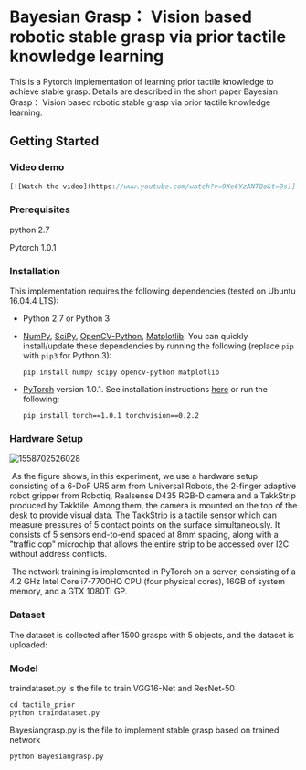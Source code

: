 # Bayesian Grasp： Vision based robotic stable grasp via prior tactile knowledge learning

This is a Pytorch implementation of learning prior tactile knowledge to achieve stable grasp. Details are described in the short paper Bayesian Grasp： Vision based robotic stable grasp via prior tactile knowledge learning.

## Getting Started

### Video demo

```js
[![Watch the video](https://www.youtube.com/watch?v=9Xe6YzANTQo&t=9s)]
```

### Prerequisites

python 2.7

Pytorch 1.0.1

### Installation

This implementation requires the following dependencies (tested on Ubuntu 16.04.4 LTS):

- Python 2.7 or Python 3

- [NumPy](http://www.numpy.org/), [SciPy](https://www.scipy.org/scipylib/index.html), [OpenCV-Python](https://docs.opencv.org/3.0-beta/doc/py_tutorials/py_tutorials.html), [Matplotlib](https://matplotlib.org/). You can quickly install/update these dependencies by running the following (replace `pip` with `pip3` for Python 3):

  ```
  pip install numpy scipy opencv-python matplotlib
  ```

- [PyTorch](http://pytorch.org/) version 1.0.1. See installation instructions [here](http://pytorch.org/previous-versions/) or run the following:

  ```
  pip install torch==1.0.1 torchvision==0.2.2
  ```

### Hardware Setup

![1558702526028](/home/schortenger/.config/Typora/typora-user-images/1558702526028.png)

​	As the figure shows, in this experiment, we use a hardware setup consisting of a 6-DoF UR5 arm from Universal Robots, the 2-finger adaptive robot gripper from Robotiq, Realsense D435 RGB-D camera and a TakkStrip produced by Takktile. Among them, the camera is mounted on the top of the desk to provide visual data. The TakkStrip is a tactile sensor which can measure pressures of 5 contact points on the surface simultaneously. It consists of 5 sensors end-to-end spaced at 8mm spacing, along with a "traffic cop" microchip that allows the entire strip to be accessed over I2C without address conflicts.

​	The network training is implemented in PyTorch on a server, consisting of a 4.2 GHz Intel Core i7-7700HQ CPU (four physical cores), 16GB of system memory, and a GTX 1080Ti GP.

### Dataset

The dataset is collected after 1500 grasps with 5 objects, and the dataset is uploaded:

### Model

traindataset.py is the file to train VGG16-Net and ResNet-50

```
cd tactile_prior
python traindataset.py
```

Bayesiangrasp.py is the file to implement stable grasp based on trained network

```
python Bayesiangrasp.py
```

